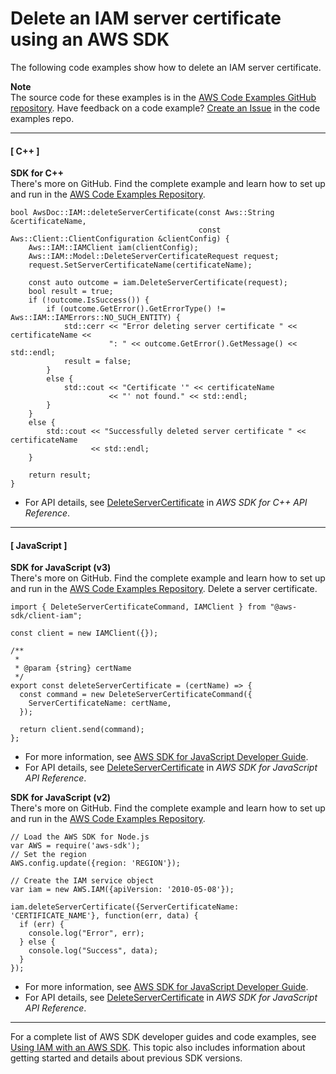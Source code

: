 # Delete an IAM server certificate using an AWS SDK<a name="example_iam_DeleteServerCertificate_section"></a>

The following code examples show how to delete an IAM server certificate\.

**Note**  
The source code for these examples is in the [AWS Code Examples GitHub repository](https://github.com/awsdocs/aws-doc-sdk-examples)\. Have feedback on a code example? [Create an Issue](https://github.com/awsdocs/aws-doc-sdk-examples/issues/new/choose) in the code examples repo\. 

------
#### [ C\+\+ ]

**SDK for C\+\+**  
 There's more on GitHub\. Find the complete example and learn how to set up and run in the [AWS Code Examples Repository](https://github.com/awsdocs/aws-doc-sdk-examples/tree/main/cpp/example_code/iam#code-examples)\. 
  

```
bool AwsDoc::IAM::deleteServerCertificate(const Aws::String &certificateName,
                                          const Aws::Client::ClientConfiguration &clientConfig) {
    Aws::IAM::IAMClient iam(clientConfig);
    Aws::IAM::Model::DeleteServerCertificateRequest request;
    request.SetServerCertificateName(certificateName);

    const auto outcome = iam.DeleteServerCertificate(request);
    bool result = true;
    if (!outcome.IsSuccess()) {
        if (outcome.GetError().GetErrorType() != Aws::IAM::IAMErrors::NO_SUCH_ENTITY) {
            std::cerr << "Error deleting server certificate " << certificateName <<
                      ": " << outcome.GetError().GetMessage() << std::endl;
            result = false;
        }
        else {
            std::cout << "Certificate '" << certificateName
                      << "' not found." << std::endl;
        }
    }
    else {
        std::cout << "Successfully deleted server certificate " << certificateName
                  << std::endl;
    }

    return result;
}
```
+  For API details, see [DeleteServerCertificate](https://docs.aws.amazon.com/goto/SdkForCpp/iam-2010-05-08/DeleteServerCertificate) in *AWS SDK for C\+\+ API Reference*\. 

------
#### [ JavaScript ]

**SDK for JavaScript \(v3\)**  
 There's more on GitHub\. Find the complete example and learn how to set up and run in the [AWS Code Examples Repository](https://github.com/awsdocs/aws-doc-sdk-examples/tree/main/javascriptv3/example_code/iam#code-examples)\. 
Delete a server certificate\.  

```
import { DeleteServerCertificateCommand, IAMClient } from "@aws-sdk/client-iam";

const client = new IAMClient({});

/**
 *
 * @param {string} certName
 */
export const deleteServerCertificate = (certName) => {
  const command = new DeleteServerCertificateCommand({
    ServerCertificateName: certName,
  });

  return client.send(command);
};
```
+  For more information, see [AWS SDK for JavaScript Developer Guide](https://docs.aws.amazon.com/sdk-for-javascript/v3/developer-guide/iam-examples-server-certificates.html#iam-examples-server-certificates-deleting)\. 
+  For API details, see [DeleteServerCertificate](https://docs.aws.amazon.com/AWSJavaScriptSDK/v3/latest/clients/client-iam/classes/deleteservercertificatecommand.html) in *AWS SDK for JavaScript API Reference*\. 

**SDK for JavaScript \(v2\)**  
 There's more on GitHub\. Find the complete example and learn how to set up and run in the [AWS Code Examples Repository](https://github.com/awsdocs/aws-doc-sdk-examples/tree/main/javascript/example_code/iam#code-examples)\. 
  

```
// Load the AWS SDK for Node.js
var AWS = require('aws-sdk');
// Set the region 
AWS.config.update({region: 'REGION'});

// Create the IAM service object
var iam = new AWS.IAM({apiVersion: '2010-05-08'});

iam.deleteServerCertificate({ServerCertificateName: 'CERTIFICATE_NAME'}, function(err, data) {
  if (err) {
    console.log("Error", err);
  } else {
    console.log("Success", data);
  }
});
```
+  For more information, see [AWS SDK for JavaScript Developer Guide](https://docs.aws.amazon.com/sdk-for-javascript/v2/developer-guide/iam-examples-server-certificates.html#iam-examples-server-certificates-deleting)\. 
+  For API details, see [DeleteServerCertificate](https://docs.aws.amazon.com/goto/AWSJavaScriptSDK/iam-2010-05-08/DeleteServerCertificate) in *AWS SDK for JavaScript API Reference*\. 

------

For a complete list of AWS SDK developer guides and code examples, see [Using IAM with an AWS SDK](sdk-general-information-section.md)\. This topic also includes information about getting started and details about previous SDK versions\.